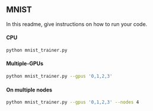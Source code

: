 ## MNIST    
In this readme, give instructions on how to run your code.   

#### CPU   
```bash   
python mnist_trainer.py     
```

#### Multiple-GPUs   
```bash   
python mnist_trainer.py --gpus '0,1,2,3'  
```   

#### On multiple nodes   
```bash  
python mnist_trainer.py --gpus '0,1,2,3' --nodes 4  
```   
